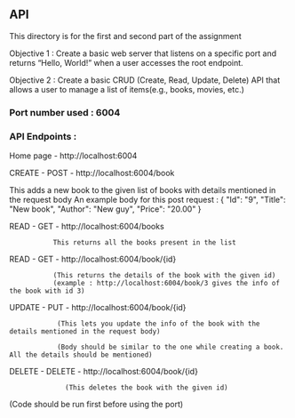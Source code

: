 ## API

This directory is for the first and second part of the assignment

Objective 1 :  Create a basic web server that listens on a specific port and returns “Hello, World!” when a user accesses the root endpoint.

Objective 2 : Create a basic CRUD (Create, Read, Update, Delete) API that allows a user to manage a list of items(e.g., books, movies, etc.)

### Port number used : 6004

### API Endpoints :

Home page - http://localhost:6004

CREATE - POST - http://localhost:6004/book
               
This adds a new book to the given list of books with details mentioned in the request body
An example body for this post request : 
{
  "Id": "9", 
  "Title": "New book", 
  "Author": "New guy", 
  "Price": "20.00" 
}
         
READ - GET  -  http://localhost:6004/books
               
               This returns all the books present in the list
               
READ - GET  -  http://localhost:6004/book/{id}
               
               (This returns the details of the book with the given id)
               (example : http://localhost:6004/book/3 gives the info of the book with id 3)
               
UPDATE - PUT -  http://localhost:6004/book/{id}
                
                (This lets you update the info of the book with the details mentioned in the request body)
                
                (Body should be similar to the one while creating a book. All the details should be mentioned)
                
DELETE - DELETE - http://localhost:6004/book/{id}
                  
                  (This deletes the book with the given id)
                  
                  
(Code should be run first before using the port)

               

